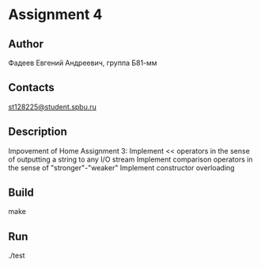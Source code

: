 # Assignment 4
## Author
Фадеев Евгений Андреевич, группа Б81-мм
## Contacts
st128225@student.spbu.ru
## Description
Impovement of Home Assignment 3:
	Implement << operators in the sense of outputting a string to any I/O stream
	Implement comparison operators in the sense of "stronger"-"weaker"
	Implement constructor overloading
## Build
make
## Run
./test

